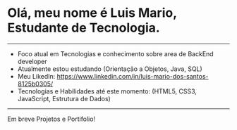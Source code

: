 # Olá, meu nome é Luis Mario, Estudante de Tecnologia.
***
- Foco atual em Tecnologias e conhecimento sobre area de BackEnd developer
- Atualmente estou estudando (Orientação a Objetos, Java, SQL)
- Meu LikedIn: https://www.linkedin.com/in/luis-mario-dos-santos-8125b0305/
- Tecnologias e Habilidades até este momento: (HTML5, CSS3, JavaScript, Estrutura de Dados)
***
Em breve Projetos e Portifolio!
